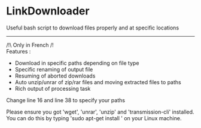 # LinkDownloader
Useful bash script to download files properly and at specific locations

---
/!\ Only in French /!\
Features :
- Download in specific paths depending on file type
- Specific renaming of output file
- Resuming of aborted downloads
- Auto unzip/unrar of zip/rar files and moving extracted files to paths
- Rich output of processing task

Change line 16 and line 38 to specify your paths

Please ensure you got 'wget', 'unrar', 'unzip' and 'transmission-cli' installed.
You can do this by typing 'sudo apt-get install <package>' on your Linux machine.
